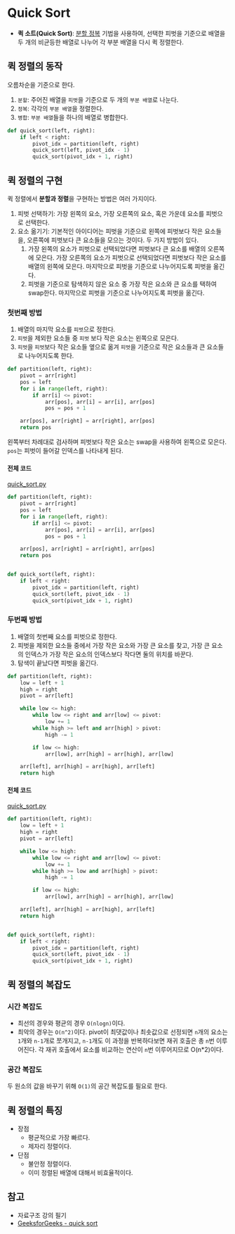 # Quick Sort

- **퀵 소트(Quick Sort)**: [분할 정복](https://github.com/leegwae/algorithms/blob/main/divide-and-conquer.md) 기법을 사용하여, 선택한 피벗을 기준으로 배열을 두 개의 비균등한 배열로 나누어 각 부분 배열을 다시 퀵 정렬한다.



## 퀵 정렬의 동작

오름차순을 기준으로 한다.

1. `분할`: 주어진 배열을 `피벗`을 기준으로 두 개의 `부분 배열`로 나눈다.
2. `정복`: 각각의 `부분 배열`을 정렬한다.
3. `병합`: `부분 배열`들을 하나의 배열로 병합한다.

```python
def quick_sort(left, right):
	if left < right:
		pivot_idx = partition(left, right)
		quick_sort(left, pivot_idx - 1)
		quick_sort(pivot_idx + 1, right)
```



## 퀵 정렬의 구현

퀵 정렬에서 **분할과 정렬**을 구현하는 방법은 여러 가지이다.

1. 피벗 선택하기: 가장 왼쪽의 요소, 가장 오른쪽의 요소, 혹은 가운데 요소를 피벗으로 선택한다.
2. 요소 옮기기: 기본적인 아이디어는 피벗을 기준으로 왼쪽에 피벗보다 작은 요소들을, 오른쪽에 피벗보다 큰 요소들을 모으는 것이다. 두 가지 방법이 있다.
   1. 가장 왼쪽의 요소가 피벗으로 선택되었다면 피벗보다 큰 요소를 배열의 오른쪽에 모은다. 가장 오른쪽의 요소가 피벗으로 선택되었다면 피벗보다 작은 요소를 배열의 왼쪽에 모은다. 마지막으로 피벗을 기준으로 나누어지도록 피벗을 옮긴다.
   2. 피벗을 기준으로 탐색하지 않은 요소 중 가장 작은 요소와 큰 요소를 택하여 swap한다. 마지막으로 피벗을 기준으로 나누어지도록 피벗을 옮긴다.

### 첫번째 방법

1. 배열의 마지막 요소를 `피벗`으로 정한다.
2. `피벗`을 제외한 요소들 중 `피벗` 보다 작은 요소는 왼쪽으로 모은다.
3. `피벗`을 `피벗`보다 작은 요소들 옆으로 옮겨 `피벗`을 기준으로 작은 요소들과 큰 요소들로 나누어지도록 한다.

```python
def partition(left, right):
	pivot = arr[right]
	pos = left
	for i in range(left, right):
		if arr[i] <= pivot:
			arr[pos], arr[i] = arr[i], arr[pos]
			pos = pos + 1

	arr[pos], arr[right] = arr[right], arr[pos]
	return pos
```

왼쪽부터 차례대로 검사하며 피벗보다 작은 요소는 swap을 사용하여 왼쪽으로 모은다. `pos`는 피벗이 들어갈 인덱스를 나타내게 된다.

#### 전체 코드

[quick_sort.py](https://github.com/leegwae/problem-solving/blob/main/sorting/quick_sort.py)

```python
def partition(left, right):
	pivot = arr[right]
	pos = left
	for i in range(left, right):
		if arr[i] <= pivot:
			arr[pos], arr[i] = arr[i], arr[pos]
			pos = pos + 1

	arr[pos], arr[right] = arr[right], arr[pos]
	return pos


def quick_sort(left, right):
	if left < right:
		pivot_idx = partition(left, right)
		quick_sort(left, pivot_idx - 1)
		quick_sort(pivot_idx + 1, right)
```

### 두번째 방법

1. 배열의 첫번째 요소를 피벗으로 정한다.
2. 피벗을 제외한 요소들 중에서 가장 작은 요소와 가장 큰 요소를 찾고, 가장 큰 요소의 인덱스가 가장 작은 요소의 인덱스보다 작다면 둘의 위치를 바꾼다.
3. 탐색이 끝났다면 피벗을 옮긴다.

```python
def partition(left, right):
	low = left + 1
	high = right
	pivot = arr[left]

	while low <= high:
		while low <= right and arr[low] <= pivot:
			low += 1
		while high >= left and arr[high] > pivot:
			high -= 1

		if low <= high:
			arr[low], arr[high] = arr[high], arr[low]

	arr[left], arr[high] = arr[high], arr[left]
	return high
```

#### 전체 코드

[quick_sort.py](https://github.com/leegwae/problem-solving/blob/main/sorting/quick_sort.py)

```python
def partition(left, right):
	low = left + 1
	high = right
	pivot = arr[left]

	while low <= high:
		while low <= right and arr[low] <= pivot:
			low += 1
		while high >= low and arr[high] > pivot:
			high -= 1

		if low <= high:
			arr[low], arr[high] = arr[high], arr[low]

	arr[left], arr[high] = arr[high], arr[left]
	return high


def quick_sort(left, right):
	if left < right:
		pivot_idx = partition(left, right)
		quick_sort(left, pivot_idx - 1)
		quick_sort(pivot_idx + 1, right)

```





## 퀵 정렬의 복잡도

### 시간 복잡도

- 최선의 경우와 평균의 경우 `O(nlogn)`이다.
- 최악의 경우는 `O(n^2)`이다. pivot이 최댓값이나 최솟값으로 선정되면 `n`개의 요소는 `1`개와 `n-1`개로 쪼개지고, `n-1`개도 이 과정을 반복하다보면 재귀 호출은 총 `n`번 이루어진다. 각 재귀 호출에서 요소를 비교하는 연산이 `n`번 이루어지므로 O(n*2)이다.

### 공간 복잡도

두 원소의 값을 바꾸기 위해 `O(1)`의 공간 복잡도를 필요로 한다.



## 퀵 정렬의 특징

- 장점
  - 평균적으로 가장 빠르다.
  - 제자리 정렬이다.
- 단점
  - 불안정 정렬이다.
  - 이미 정렬된 배열에 대해서 비효율적이다.




## 참고

- 자료구조 강의 필기
- [GeeksforGeeks - quick sort](https://www.geeksforgeeks.org/quick-sort/)